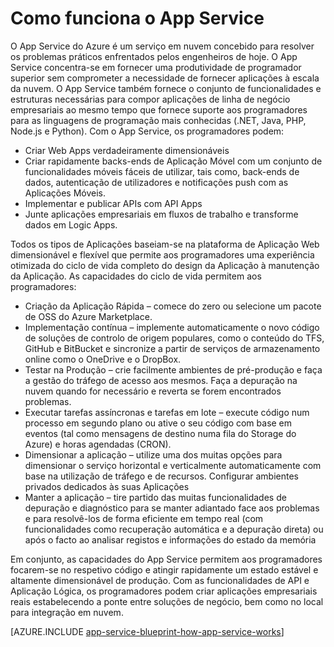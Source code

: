 <properties 
    pageTitle="Como funciona o App Service do Azure" 
    description="Saiba como funciona o App Service" 
    keywords="app service, azure app service, scale, scalable, app service plan, app service cost"
    services="app-service" 
    documentationCenter="" 
    authors="yochay" 
    manager="wpickett" 
    editor=""/>

<tags 
    ms.service="app-service" 
    ms.workload="na" 
    ms.tgt_pltfrm="na" 
    ms.devlang="na" 
    ms.topic="hero-article" 
    ms.date="02/10/2016" 
    ms.author="yochay"/>

# Como funciona o App Service

O App Service do Azure é um serviço em nuvem concebido para resolver os problemas práticos enfrentados pelos engenheiros de hoje. O App Service concentra-se em fornecer uma produtividade de programador superior sem comprometer a necessidade de fornecer aplicações à escala da nuvem. O App Service também fornece o conjunto de funcionalidades e estruturas necessárias para compor aplicações de linha de negócio empresariais ao mesmo tempo que fornece suporte aos programadores para as linguagens de programação mais conhecidas (.NET, Java, PHP, Node.js e Python).
Com o App Service, os programadores podem:

* Criar Web Apps verdadeiramente dimensionáveis
* Criar rapidamente backs-ends de Aplicação Móvel com um conjunto de funcionalidades móveis fáceis de utilizar, tais como, back-ends de dados, autenticação de utilizadores e notificações push com as Aplicações Móveis. 
* Implementar e publicar APIs com API Apps
* Junte aplicações empresariais em fluxos de trabalho e transforme dados em Logic Apps.

Todos os tipos de Aplicações baseiam-se na plataforma de Aplicação Web dimensionável e flexível que permite aos programadores uma experiência otimizada do ciclo de vida completo do design da Aplicação à manutenção da Aplicação. As capacidades do ciclo de vida permitem aos programadores:

* Criação da Aplicação Rápida – comece do zero ou selecione um pacote de OSS do Azure Marketplace. 
* Implementação contínua – implemente automaticamente o novo código de soluções de controlo de origem populares, como o conteúdo do TFS, GitHub e BitBucket e sincronize a partir de serviços de armazenamento online como o OneDrive e o DropBox.
* Testar na Produção – crie facilmente ambientes de pré-produção e faça a gestão do tráfego de acesso aos mesmos. Faça a depuração na nuvem quando for necessário e reverta se forem encontrados problemas.
* Executar tarefas assíncronas e tarefas em lote – execute código num processo em segundo plano ou ative o seu código com base em eventos (tal como mensagens de destino numa fila do Storage do Azure) e horas agendadas (CRON).
* Dimensionar a aplicação – utilize uma dos muitas opções para dimensionar o serviço horizontal e verticalmente automaticamente com base na utilização de tráfego e de recursos. Configurar ambientes privados dedicados às suas Aplicações   
* Manter a aplicação – tire partido das muitas funcionalidades de depuração e diagnóstico para se manter adiantado face aos problemas e para resolvê-los de forma eficiente em tempo real (com funcionalidades como recuperação automática e a depuração direta) ou após o facto ao analisar registos e informações do estado da memória
 
Em conjunto, as capacidades do App Service permitem aos programadores focarem-se no respetivo código e atingir rapidamente um estado estável e altamente dimensionável de produção. Com as funcionalidades de API e Aplicação Lógica, os programadores podem criar aplicações empresariais reais estabelecendo a ponte entre soluções de negócio, bem como no local para integração em nuvem.  

[AZURE.INCLUDE [app-service-blueprint-how-app-service-works](../../includes/app-service-blueprint-how-app-service-works.md)]



<!--HONumber=Jun16_HO2-->


